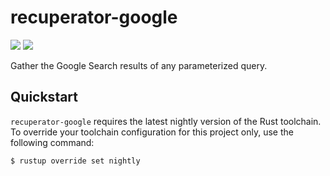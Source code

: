# recuperator-google

[![](https://api.travis-ci.org/tomorrow-paper/recuperator-google.svg?branch=master)](https://travis-ci.org/tomorrow-paper/recuperator-google)
[![](http://www.wtfpl.net/wp-content/uploads/2012/12/wtfpl-badge-2.png)](http://www.wtfpl.net/)

Gather the Google Search results of any parameterized query.

## Quickstart 

`recuperator-google` requires the latest nightly version of the Rust toolchain.
To override your toolchain configuration for this project only, use the following command:

```sh
$ rustup override set nightly
```